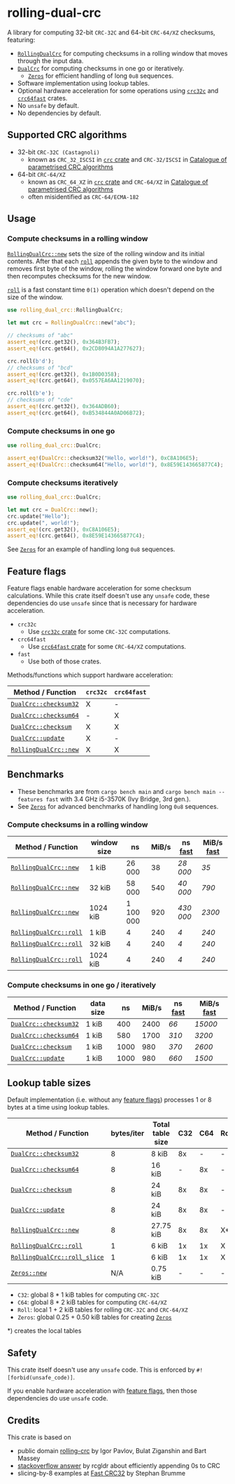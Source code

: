 # rolling-dual-crc

A library for computing 32-bit `CRC-32C` and 64-bit `CRC-64/XZ` checksums, featuring:

- [`RollingDualCrc`] for computing checksums in a rolling window
  that moves through the input data.
- [`DualCrc`] for computing checksums in one go or iteratively.
    - [`Zeros`] for efficient handling of long `0u8` sequences.
- Software implementation using lookup tables.
- Optional hardware acceleration for some operations
  using [`crc32c`] and [`crc64fast`] crates.
- No `unsafe` by default.
- No dependencies by default.

[`crc32c`]: https://crates.io/crates/crc32c
[`crc64fast`]: https://crates.io/crates/crc64fast

## Supported CRC algorithms

- 32-bit `CRC-32C (Castagnoli)`
    - known as `CRC_32_ISCSI` in [`crc` crate]
      and `CRC-32/ISCSI` in [Catalogue of parametrised CRC algorithms]
- 64-bit `CRC-64/XZ`
    - known as `CRC_64_XZ` in [`crc` crate]
      and `CRC-64/XZ` in [Catalogue of parametrised CRC algorithms]
    - often misidentified as `CRC-64/ECMA-182`

[`crc` crate]: https://crates.io/crates/crc
[Catalogue of parametrised CRC algorithms]: https://reveng.sourceforge.io/crc-catalogue/all.htm

## Usage

### Compute checksums in a rolling window

[`RollingDualCrc::new`] sets the size of the rolling window and its initial contents.
After that each [`roll`] appends the given byte to the window
and removes first byte of the window, rolling the window forward one byte
and then recomputes checksums for the new window.

[`roll`] is a fast constant time `Θ(1)` operation
which doesn't depend on the size of the window.

```rust
use rolling_dual_crc::RollingDualCrc;

let mut crc = RollingDualCrc::new("abc");

// checksums of "abc"
assert_eq!(crc.get32(), 0x364B3FB7);
assert_eq!(crc.get64(), 0x2CD8094A1A277627);

crc.roll(b'd');
// checksums of "bcd"
assert_eq!(crc.get32(), 0x1B0D0358);
assert_eq!(crc.get64(), 0x0557EA6AA1219070);

crc.roll(b'e');
// checksums of "cde"
assert_eq!(crc.get32(), 0x364ADB60);
assert_eq!(crc.get64(), 0xB534844A0AD06B72);
```

### Compute checksums in one go

```rust
use rolling_dual_crc::DualCrc;

assert_eq!(DualCrc::checksum32("Hello, world!"), 0xC8A106E5);
assert_eq!(DualCrc::checksum64("Hello, world!"), 0x8E59E143665877C4);
```

### Compute checksums iteratively

```rust
use rolling_dual_crc::DualCrc;

let mut crc = DualCrc::new();
crc.update("Hello");
crc.update(", world!");
assert_eq!(crc.get32(), 0xC8A106E5);
assert_eq!(crc.get64(), 0x8E59E143665877C4);
```

See [`Zeros`] for an example of handling long `0u8` sequences.

## Feature flags

Feature flags enable hardware acceleration for some checksum calculations.
While this crate itself doesn't use any `unsafe` code, these dependencies
do use `unsafe` since that is necessary for hardware acceleration.

- `crc32c`
    - Use [`crc32c` crate] for some `CRC-32C` computations.
- `crc64fast`
    - Use [`crc64fast` crate] for some `CRC-64/XZ` computations.
- `fast`
    - Use both of those crates.

Methods/functions which support hardware acceleration:

| Method / Function       | `crc32c` | `crc64fast` |
| ----------------------- | -------- | ----------- |
| [`DualCrc::checksum32`] | X        | -           |
| [`DualCrc::checksum64`] | -        | X           |
| [`DualCrc::checksum`]   | X        | X           |
| [`DualCrc::update`]     | X        | -           |
| [`RollingDualCrc::new`] | X        | X           |

[`crc32c` crate]: https://crates.io/crates/crc32c
[`crc64fast` crate]: https://crates.io/crates/crc64fast

## Benchmarks

- These benchmarks are from `cargo bench main` and `cargo bench main --features fast`
  with 3.4 GHz i5-3570K (Ivy Bridge, 3rd gen.).
- See [`Zeros`] for advanced benchmarks of handling long `0u8` sequences.

### Compute checksums in a rolling window

| Method / Function        | window size | ns        | MiB/s | ns [fast] | MiB/s [fast] |
| ------------------------ | ----------- | --------- | ----- | --------- | ------------ |
| [`RollingDualCrc::new`]  | 1 kiB       | 26 000    | 38    | *28 000*  | *35*         |
| [`RollingDualCrc::new`]  | 32 kiB      | 58 000    | 540   | *40 000*  | *790*        |
| [`RollingDualCrc::new`]  | 1024 kiB    | 1 100 000 | 920   | *430 000* | *2300*       |
| [`RollingDualCrc::roll`] | 1 kiB       | 4         | 240   | *4*       | *240*        |
| [`RollingDualCrc::roll`] | 32 kiB      | 4         | 240   | *4*       | *240*        |
| [`RollingDualCrc::roll`] | 1024 kiB    | 4         | 240   | *4*       | *240*        |

### Compute checksums in one go / iteratively

| Method / Function       | data size | ns   | MiB/s | ns [fast] | MiB/s [fast] |
| ----------------------- | --------- |----- | ----- | --------- | ------------ |
| [`DualCrc::checksum32`] | 1 kiB     | 400  | 2400  | *66*      | *15000*      |
| [`DualCrc::checksum64`] | 1 kiB     | 580  | 1700  | *310*     | *3200*       |
| [`DualCrc::checksum`]   | 1 kiB     | 1000 | 980   | *370*     | *2600*       |
| [`DualCrc::update`]     | 1 kiB     | 1000 | 980   | *660*     | *1500*       |

[fast]: #feature-flags

## Lookup table sizes

Default implementation (i.e. without any [feature flags])
processes 1 or 8 bytes at a time using lookup tables.

| Method / Function              | bytes/iter | Total table size | C32 | C64 | Roll | Zeros |
| ------------------------------ | ---------- | -----------------| --- | --- | ---- | ----- |
| [`DualCrc::checksum32`]        | 8          | 8 kiB            | 8x  | -   | -    | -     |
| [`DualCrc::checksum64`]        | 8          | 16 kiB           | -   | 8x  | -    | -     |
| [`DualCrc::checksum`]          | 8          | 24 kiB           | 8x  | 8x  | -    | -     |
| [`DualCrc::update`]            | 8          | 24 kiB           | 8x  | 8x  | -    | -     |
| [`RollingDualCrc::new`]        | 8          | 27.75 kiB        | 8x  | 8x  | X*   | X     |
| [`RollingDualCrc::roll`]       | 1          | 6 kiB            | 1x  | 1x  | X    | -     |
| [`RollingDualCrc::roll_slice`] | 1          | 6 kiB            | 1x  | 1x  | X    | -     |
| [`Zeros::new`]                 | N/A        | 0.75 kiB         | -   | -   | -    | X     |

- `C32`: global 8 * 1 kiB tables for computing `CRC-32C`
- `C64`: global 8 * 2 kiB tables for computing `CRC-64/XZ`
- `Roll`: local 1 + 2 kiB tables for rolling `CRC-32C` and `CRC-64/XZ`
- `Zeros`: global 0.25 + 0.50 kiB tables for creating [`Zeros`]

\*) creates the local tables

[feature flags]: #feature-flags

## Safety

This crate itself doesn't use any `unsafe` code.
This is enforced by `#![forbid(unsafe_code)]`.

If you enable hardware acceleration with [feature flags],
then those dependencies do use `unsafe` code.

## Credits

This crate is based on

- public domain [rolling-crc] by Igor Pavlov, Bulat Ziganshin and Bart Massey
- [stackoverflow answer] by rcgldr about efficiently appending 0s to CRC
- slicing-by-8 examples at [Fast CRC32] by Stephan Brumme

[rolling-crc]: http://github.com/BartMassey/rolling-crc
[stackoverflow answer]: https://stackoverflow.com/a/62922203/6600109
[Fast CRC32]: https://create.stephan-brumme.com/crc32/

[`DualCrc`]: https://docs.rs/rolling-dual-crc/0.1.0/rolling_dual_crc/struct.DualCrc.html
[`DualCrc::checksum`]: https://docs.rs/rolling-dual-crc/0.1.0/rolling_dual_crc/struct.DualCrc.html#method.checksum
[`DualCrc::checksum32`]: https://docs.rs/rolling-dual-crc/0.1.0/rolling_dual_crc/struct.DualCrc.html#method.checksum32
[`DualCrc::checksum64`]: https://docs.rs/rolling-dual-crc/0.1.0/rolling_dual_crc/struct.DualCrc.html#method.checksum64
[`DualCrc::update`]: https://docs.rs/rolling-dual-crc/0.1.0/rolling_dual_crc/struct.DualCrc.html#method.update
[`RollingDualCrc`]: https://docs.rs/rolling-dual-crc/0.1.0/rolling_dual_crc/struct.RollingDualCrc.html
[`RollingDualCrc::new`]: https://docs.rs/rolling-dual-crc/0.1.0/rolling_dual_crc/struct.RollingDualCrc.html#method.new
[`RollingDualCrc::roll`]: https://docs.rs/rolling-dual-crc/0.1.0/rolling_dual_crc/struct.RollingDualCrc.html#method.roll
[`RollingDualCrc::roll_slice`]: https://docs.rs/rolling-dual-crc/0.1.0/rolling_dual_crc/struct.RollingDualCrc.html#method.roll_slice
[`Zeros`]: https://docs.rs/rolling-dual-crc/0.1.0/rolling_dual_crc/struct.Zeros.html
[`Zeros::new`]: https://docs.rs/rolling-dual-crc/0.1.0/rolling_dual_crc/struct.Zeros.html#method.new
[`roll`]: https://docs.rs/rolling-dual-crc/0.1.0/rolling_dual_crc/struct.RollingDualCrc.html#method.roll
